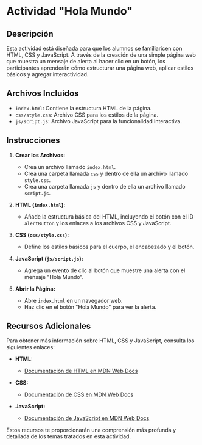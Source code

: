 # Actividad "Hola Mundo"

## Descripción
Esta actividad está diseñada para que los alumnos se familiaricen con HTML, CSS y JavaScript. A través de la creación de una simple página web que muestra un mensaje de alerta al hacer clic en un botón, los participantes aprenderán cómo estructurar una página web, aplicar estilos básicos y agregar interactividad.

## Archivos Incluidos
- `index.html`: Contiene la estructura HTML de la página.
- `css/style.css`: Archivo CSS para los estilos de la página.
- `js/script.js`: Archivo JavaScript para la funcionalidad interactiva.

## Instrucciones

1. **Crear los Archivos:**
   - Crea un archivo llamado `index.html`.
   - Crea una carpeta llamada `css` y dentro de ella un archivo llamado `style.css`.
   - Crea una carpeta llamada `js` y dentro de ella un archivo llamado `script.js`.

2. **HTML (`index.html`):**
   - Añade la estructura básica del HTML, incluyendo el botón con el ID `alertButton` y los enlaces a los archivos CSS y JavaScript.

3. **CSS (`css/style.css`):**
   - Define los estilos básicos para el cuerpo, el encabezado y el botón.

4. **JavaScript (`js/script.js`):**
   - Agrega un evento de clic al botón que muestre una alerta con el mensaje "Hola Mundo".

5. **Abrir la Página:**
   - Abre `index.html` en un navegador web.
   - Haz clic en el botón "Hola Mundo" para ver la alerta.

## Recursos Adicionales

Para obtener más información sobre HTML, CSS y JavaScript, consulta los siguientes enlaces:

- **HTML:**
  - [Documentación de HTML en MDN Web Docs](https://developer.mozilla.org/es/docs/Web/HTML)

- **CSS:**
  - [Documentación de CSS en MDN Web Docs](https://developer.mozilla.org/es/docs/Web/CSS)

- **JavaScript:**
  - [Documentación de JavaScript en MDN Web Docs](https://developer.mozilla.org/es/docs/Web/JavaScript)

Estos recursos te proporcionarán una comprensión más profunda y detallada de los temas tratados en esta actividad.
